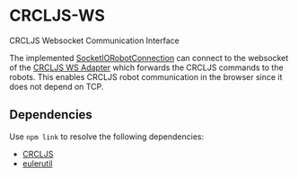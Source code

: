 # CRCLJS-WS
CRCLJS Websocket Communication Interface

The implemented [SocketIORobotConnection](https://github.com/PRIArobotics/CRCLJS-WS/blob/main/src/SocketIORobotConnection.js) can connect to the websocket of the [CRCLJS WS Adapter](https://github.com/PRIARobotics/CRCLJS-WSAdapter) which forwards the CRCLJS commands to the robots. This enables CRCLJS robot communication in the browser since it does not depend on TCP.

## Dependencies

Use `npm link` to resolve the following dependencies:

* [CRCLJS](https://github.com/PRIARobotics/CRCLJS)
* [eulerutil](https://github.com/PRIARobotics/eulerutil)